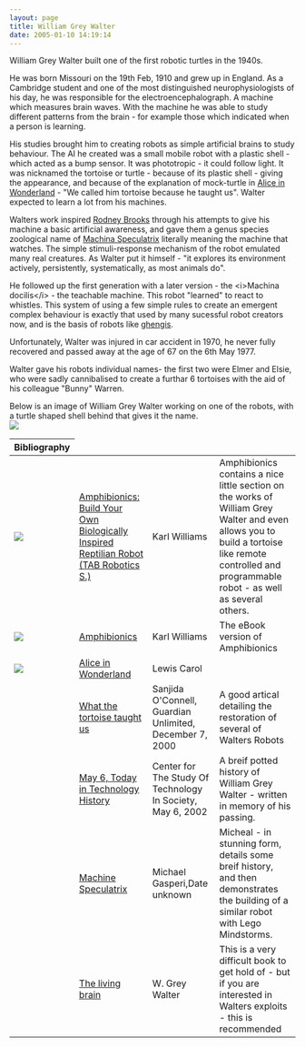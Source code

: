 ```yaml
---
layout: page
title: William Grey Walter
date: 2005-01-10 14:19:14
---
```

<p>William Grey Walter built one of the first robotic turtles in the 1940s.
</p>
<p>He was born Missouri on the 19th Feb, 1910 and grew up in England. As a Cambridge student and one of the most distinguished neurophysiologists of his day, he was responsible for the electroencephalograph. A machine which measures brain waves. With the machine he was able to study different patterns from the brain - for example those which indicated when a person is learning.
</p>
<p>His studies brought him to creating robots as simple artificial brains to study behaviour. The AI he created was a small mobile robot with a plastic shell - which acted as a bump sensor. It was phototropic - it could follow light. It was nicknamed the tortoise or turtle - because of its plastic shell - giving the appearance, and because of the explanation of mock-turtle in <a href="http://www.amazon.co.uk/exec/obidos/ASIN/1552977544/orionrobots-21" rel="external" target="_blank">Alice in Wonderland</a> - "We called him tortoise because he taught us". Walter expected to learn a lot from his machines.
</p>
<p>Walters work inspired <a class="wiki" href="/wiki/rodney_brooks.html" title="Rodney Brooks">Rodney Brooks</a> through his attempts to give his machine a basic artificial awareness, and gave them a genus species zoological name of <a class="wiki" href="/wiki/machina_speculatrix.html" title="Early robots built by a pioneer">Machina Speculatrix</a> literally meaning the machine that watches. The simple stimuli-response mechanism of the robot emulated many real creatures. As Walter put it himself - "it explores its environment actively, persistently, systematically, as most animals do".
</p>
<p>He followed up the first generation with a later version - the &lt;i&gt;Machina docilis&lt;/i&gt; - the teachable machine. This robot "learned" to react to whistles. This system of using a few simple rules to create an emergent complex behaviour is exactly that used by many sucessful robot creators now, and is the basis of robots like <a class="wiki" href="/wiki/ghengis.html" title="Ghengis">ghengis</a>.
</p>
<p>Unfortunately, Walter was injured in car accident in 1970, he never fully recovered and passed away at the age of 67 on the 6th May 1977.
</p>
<p>Walter gave his robots individual names- the first two were Elmer and Elsie, who were sadly cannibalised to create a furthar 6 tortoises with the aid of his colleague "Bunny" Warren.
</p>
<p>Below is an image of William Grey Walter working on one of the robots, with a turtle shaped shell behind that gives it the name.
<br/> <a class="internal" href="browseimage110"> <img class="img-responsive" src="image110&amp;thumb=1"/> </a>
</p>
<table class="normal" id="fancytable_1"> <thead> <tr> <th>Bibliography</th> </tr> </thead> <tbody> <tr> <td class="odd"> <a class="internal" href="http://www.amazon.co.uk/exec/obidos/ASIN/007141245X/orionrobots-21" target="_blank"> <img class="img-responsive" src="image111"/> </a> </td> <td class="odd"> <a href="http://www.amazon.co.uk/exec/obidos/ASIN/007141245X/orionrobots-21" rel="external" target="_blank">Amphibionics: Build Your Own  Biologically Inspired Reptilian Robot (TAB Robotics S.)</a> </td> <td class="odd"> Karl Williams </td> <td class="odd"> Amphibionics contains a nice little section on the works of William Grey Walter and even allows you to build a tortoise like remote controlled and programmable robot - as well as several others.</td> </tr> <tr> <td class="even"> <a class="internal" href="http://www.amazon.co.uk/exec/obidos/ASIN/B0000CBX7W/orionrobots-21" target="_blank"> <img class="img-responsive" src="image112"/> </a> </td> <td class="even"> <a href="http://www.amazon.co.uk/exec/obidos/ASIN/B0000CBX7W/orionrobots-21" rel="external" target="_blank">Amphibionics</a> </td> <td class="even"> Karl Williams </td> <td class="even"> The eBook version of Amphibionics</td> </tr> <tr> <td class="odd"> <a class="internal" href="http://www.amazon.co.uk/exec/obidos/ASIN/1552977544/orionrobots-21" target="_blank"> <img class="img-responsive" src="image113"/> </a> </td> <td class="odd"> <a href="http://www.amazon.co.uk/exec/obidos/ASIN/1552977544/orionrobots-21" rel="external" target="_blank">Alice in Wonderland</a> </td> <td class="odd"> Lewis Carol </td> <td class="odd"></td> </tr> <tr> <td class="even"></td> <td class="even"> <a href="http://www.guardian.co.uk/Archive/Article/0,4273,4101493,00.html" rel="external" target="_blank">What the tortoise taught us</a> </td> <td class="even"> Sanjida O'Connell, Guardian Unlimited, December 7, 2000 </td> <td class="even"> A good artical detailing the restoration of several of Walters Robots</td> </tr> <tr> <td class="odd"></td> <td class="odd"> <a href="http://www.tecsoc.org/pubs/history/2002/may6.htm" rel="external" target="_blank">May 6, Today in Technology History</a> </td> <td class="odd"> Center for The Study Of Technology In Society, May 6, 2002 </td> <td class="odd"> A breif potted history of William Grey Walter - written in memory of his passing.</td> </tr> <tr> <td class="even"></td> <td class="even"> <a href="http://www.plazaearth.com/ usr/gasperi/walter.htm" rel="external" target="_blank">Machine Speculatrix</a> </td> <td class="even"> Michael Gasperi,Date unknown </td> <td class="even"> Micheal - in stunning form, details some breif history, and then demonstrates the building of a similar robot with Lego Mindstorms.</td> </tr> <tr> <td class="odd"></td> <td class="odd"> <a href="http://www.amazon.co.uk/exec/obidos/ASIN/B0000CII0N/orionrobots-21" rel="external" target="_blank">The living brain</a> </td> <td class="odd"> W. Grey Walter </td> <td class="odd"> This is a very difficult book to get hold of - but if you are interested in Walters exploits - this is recommended</td> </tr> </tbody> </table>
